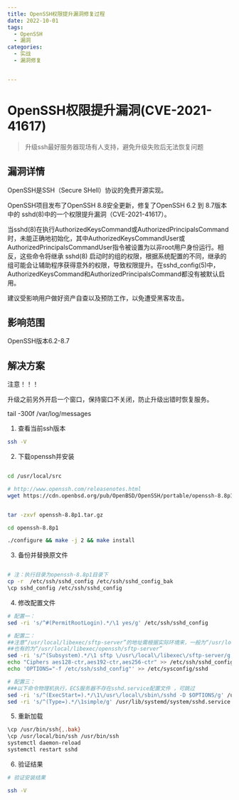 ```yaml
---
title: OpenSSH权限提升漏洞修复过程
date: 2022-10-01
tags:
  - OpenSSH
  - 漏洞
categories:
  - 实战
  - 漏洞修复


---
```

# OpenSSH权限提升漏洞(CVE-2021-41617)

> 升级ssh最好服务器现场有人支持，避免升级失败后无法恢复问题


## 漏洞详情

OpenSSH是SSH（Secure SHell）协议的免费开源实现。
 
OpenSSH项目发布了OpenSSH 8.8安全更新，修复了OpenSSH 6.2 到 8.7版本中的 sshd(8)中的一个权限提升漏洞（CVE-2021-41617）。
 
当sshd(8)在执行AuthorizedKeysCommand或AuthorizedPrincipalsCommand时，未能正确地初始化，其中AuthorizedKeysCommandUser或AuthorizedPrincipalsCommandUser指令被设置为以非root用户身份运行。相反，这些命令将继承 sshd(8) 启动时的组的权限，根据系统配置的不同，继承的组可能会让辅助程序获得意外的权限，导致权限提升。在sshd_config(5)中，AuthorizedKeysCommand和AuthorizedPrincipalsCommand都没有被默认启用。
 
建议受影响用户做好资产自查以及预防工作，以免遭受黑客攻击。

## 影响范围
OpenSSH版本6.2-8.7


## 解决方案

注意！！！

升级之前另外开启一个窗口，保持窗口不关闭，防止升级出错时恢复服务。

tail -300f /var/log/messages

1. 查看当前ssh版本
```sh
ssh -V
```

2. 下载openssh并安装

```sh

cd /usr/local/src

# http://www.openssh.com/releasenotes.html
wget https://cdn.openbsd.org/pub/OpenBSD/OpenSSH/portable/openssh-8.8p1.tar.gz


tar -zxvf openssh-8.8p1.tar.gz

cd openssh-8.8p1

./configure && make -j 2 && make install

```

3. 备份并替换原文件

```sh

# 注：执行目录为openssh-8.8p1目录下
cp -r  /etc/ssh/sshd_config /etc/ssh/sshd_config_bak
\cp sshd_config /etc/ssh/sshd_config

```

4. 修改配置文件

```sh
# 配置一：
sed -ri 's/^#(PermitRootLogin).*/\1 yes/g' /etc/ssh/sshd_config

# 配置二：
##注意“/usr/local/libexec/sftp-server”的地址需根据实际环境来，一般为“/usr/local/libexec/sftp-server”
##也有的为“/usr/local/libexec/openssh/sftp-server”
sed -ri 's/^(Subsystem).*/\1 sftp \/usr\/local\/libexec\/sftp-server/g' /etc/ssh/sshd_config 
echo "Ciphers aes128-ctr,aes192-ctr,aes256-ctr" >> /etc/ssh/sshd_config 
echo 'OPTIONS="-f /etc/ssh/sshd_config"' >> /etc/sysconfig/sshd

# 配置三：
###以下命令物理机执行，ECS服务器不存在sshd.service配置文件 ，可跳过
sed -ri 's/^(ExecStart=).*/\1\/usr\/local\/sbin\/sshd -D $OPTIONS/g' /usr/lib/systemd/system/sshd.service 
sed -ri 's/^(Type=).*/\1simple/g' /usr/lib/systemd/system/sshd.service
```

5. 重新加载
```sh
\cp /usr/bin/ssh{,.bak}
\cp /usr/local/bin/ssh /usr/bin/ssh
systemctl daemon-reload
systemctl restart sshd

```
6. 验证结果
```sh
# 验证安装结果

ssh -V

```

